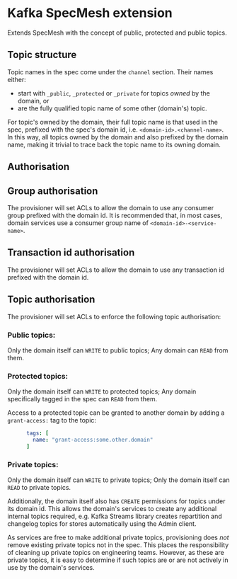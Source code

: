 # Kafka SpecMesh extension

Extends SpecMesh with the concept of public, protected and public topics.

## Topic structure

Topic names in the spec come under the `channel` section. Their names either:

 * start with `_public`, `_protected` or `_private` for topics _owned_ by the domain, or
 * are the fully qualified topic name of some other (domain's) topic.
 
For topic's owned by the domain, their full topic name is that used in the spec, prefixed with the spec's domain id, 
i.e. `<domain-id>.<channel-name>`.  In this way, all topics owned by the domain and also prefixed by the domain name,
making it trivial to trace back the topic name to its owning domain. 

## Authorisation

## Group authorisation

The provisioner will set ACLs to allow the domain to use any consumer group prefixed with the domain id.
It is recommended that, in most cases, domain services use a consumer group name of `<domain-id>-<service-name>`.

## Transaction id authorisation

The provisioner will set ACLs to allow the domain to use any transaction id prefixed with the domain id. 

## Topic authorisation

The provisioner will set ACLs to enforce the following topic authorisation:

### Public topics:

Only the domain itself can `WRITE` to public topics; Any domain can `READ` from them.

### Protected topics:

Only the domain itself can `WRITE` to protected topics; Any domain specifically tagged in the spec can `READ` from them.

Access to a protected topic can be granted to another domain by adding a `grant-access:` tag to the topic:

```yaml
      tags: [
        name: "grant-access:some.other.domain"
      ]
```

### Private topics:

Only the domain itself can `WRITE` to private topics; Only the domain itself can `READ` to private topics.

Additionally, the domain itself also has `CREATE` permissions for topics under its domain id. 
This allows the domain's services to create any additional internal topics required, e.g. Kafka Streams 
library creates repartition and changelog topics for stores automatically using the Admin client.

As services are free to make additional private topics, provisioning does _not_ remove existing private topics not in the spec.
This places the responsibility of cleaning up private topics on engineering teams. However, as these are private
topics, it is easy to determine if such topics are or are not actively in use by the domain's services.
